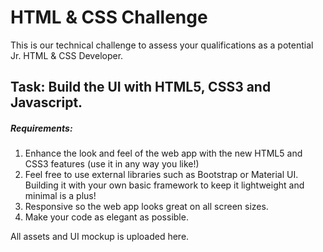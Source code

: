 # HTML &amp; CSS Challenge
This is our technical challenge to assess your qualifications as a potential Jr. HTML & CSS Developer.

## Task: Build the UI with HTML5, CSS3 and Javascript.

##### Requirements: 

1. Enhance the look and feel of the web app with the new HTML5 and CSS3 features (use it in any way you like!)
2. Feel free to use external libraries such as Bootstrap or Material UI. Building it with your own basic framework to keep it lightweight and minimal is a plus! 
3. Responsive so the web app looks great on all screen sizes.
4. Make your code as elegant as possible.

All assets and UI mockup is uploaded here.
